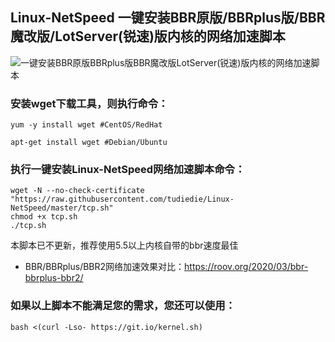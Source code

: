 ## Linux-NetSpeed 一键安装BBR原版/BBRplus版/BBR魔改版/LotServer(锐速)版内核的网络加速脚本

![一键安装BBR原版BBRplus版BBR魔改版LotServer(锐速)版内核的网络加速脚本](https://github.com/tudiedie/Linux-NetSpeed/assets/116735322/b3419bc1-1cc0-4348-a302-02ed921b0cc6)

### 安装wget下载工具，则执行命令：
```
yum -y install wget #CentOS/RedHat
```
```
apt-get install wget #Debian/Ubuntu
```
### 执行一键安装Linux-NetSpeed网络加速脚本命令：
```
wget -N --no-check-certificate "https://raw.githubusercontent.com/tudiedie/Linux-NetSpeed/master/tcp.sh"
chmod +x tcp.sh
./tcp.sh
```
本脚本已不更新，推荐使用5.5以上内核自带的bbr速度最佳
- BBR/BBRplus/BBR2网络加速效果对比：https://roov.org/2020/03/bbr-bbrplus-bbr2/
### 如果以上脚本不能满足您的需求，您还可以使用：
```
bash <(curl -Lso- https://git.io/kernel.sh)
```
